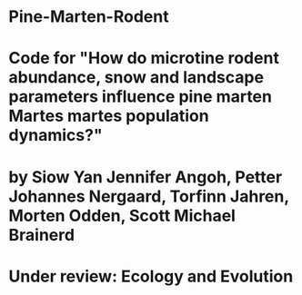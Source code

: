 # Pine-Marten-Rodent
# Code for "How do microtine rodent abundance, snow and landscape parameters influence pine marten Martes martes population dynamics?" 
# by Siow Yan Jennifer Angoh, Petter Johannes Nergaard, Torfinn Jahren, Morten Odden, Scott Michael Brainerd
# Under review: Ecology and Evolution
